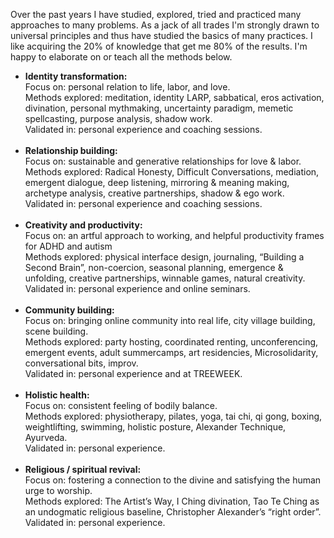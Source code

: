 Over the past years I have studied, explored, tried and practiced many approaches to many problems. As a jack of all trades I'm strongly drawn to universal principles and thus have studied the basics of many practices. I like acquiring the 20% of knowledge that get me 80% of the results. I'm happy to elaborate on or teach all the methods below.

- **Identity transformation:**  
    Focus on: personal relation to life, labor, and love.  
    Methods explored: meditation, identity LARP, sabbatical, eros activation, divination, personal mythmaking, uncertainty paradigm, memetic spellcasting, purpose analysis, shadow work.  
    Validated in: personal experience and coaching sessions.  
     
- **Relationship building:**  
    Focus on: sustainable and generative relationships for love & labor.  
    Methods explored: Radical Honesty, Difficult Conversations, mediation, emergent dialogue, deep listening, mirroring & meaning making, archetype analysis, creative partnerships, shadow & ego work.  
    Validated in: personal experience and coaching sessions.  
     
- **Creativity and productivity:**  
    Focus on: an artful approach to working, and helpful productivity frames for ADHD and autism  
    Methods explored: physical interface design, journaling, “Building a Second Brain”, non-coercion, seasonal planning, emergence & unfolding, creative partnerships, winnable games, natural creativity.  
    Validated in: personal experience and online seminars.  
     
- **Community building:**  
    Focus on: bringing online community into real life, city village building, scene building.   
    Methods explored: party hosting, coordinated renting, unconferencing, emergent events, adult summercamps, art residencies, Microsolidarity, conversational bits, improv.  
    Validated in: personal experience and at TREEWEEK.  
     
- **Holistic health:**  
    Focus on: consistent feeling of bodily balance.  
    Methods explored: physiotherapy, pilates, yoga, tai chi, qi gong, boxing, weightlifting, swimming, holistic posture, Alexander Technique, Ayurveda.  
    Validated in: personal experience.  
     
- **Religious / spiritual revival:**  
    Focus on: fostering a connection to the divine and satisfying the human urge to worship.  
    Methods explored: The Artist’s Way, I Ching divination, Tao Te Ching as an undogmatic religious baseline, Christopher Alexander’s “right order”.  
    Validated in: personal experience.